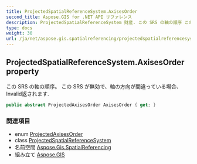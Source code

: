 ```yaml
---
title: ProjectedSpatialReferenceSystem.AxisesOrder
second_title: Aspose.GIS for .NET API リファレンス
description: ProjectedSpatialReferenceSystem 財産. この SRS の軸の順序 この SRS が無効で軸の方向が間違っている場合Invalid返されます.
type: docs
weight: 30
url: /ja/net/aspose.gis.spatialreferencing/projectedspatialreferencesystem/axisesorder/
---
```

## ProjectedSpatialReferenceSystem.AxisesOrder property

この SRS の軸の順序。 この SRS が無効で、軸の方向が間違っている場合、Invalid返されます.

```csharp
public abstract ProjectedAxisesOrder AxisesOrder { get; }
```

### 関連項目

* enum [ProjectedAxisesOrder](../../projectedaxisesorder/)
* class [ProjectedSpatialReferenceSystem](../)
* 名前空間 [Aspose.Gis.SpatialReferencing](../../projectedspatialreferencesystem/)
* 組み立て [Aspose.GIS](../../../)


